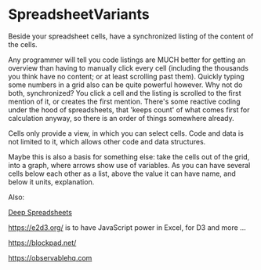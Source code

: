 # SpreadsheetVariants
Beside your spreadsheet cells, have a synchronized listing of the content of the cells.

Any programmer will tell you code listings are MUCH better for getting an overview than having to manually click every cell (including the thousands you think have no content; or at least scrolling past them). Quickly typing some numbers in a grid also can be quite powerful however. Why not do both, synchronized? You click a cell and the listing is scrolled to the first mention of it, or creates the first mention. There's some reactive coding under the hood of spreadsheets, that 'keeps count' of what comes first for calculation anyway, so there is an order of things somewhere already.

Cells only provide a view, in which you can select cells. Code and data is not limited to it, which allows other code and data structures.


Maybe this is also a basis for something else: take the cells out of the grid, into a graph, where arrows show use of variables.
As you can have several cells below each other as a list, above the value it can have name, and below it units, explanation.

Also:

[Deep Spreadsheets](https://gitlab.com/muishkin/mwnci---deep-spreadsheets/)

https://e2d3.org/ is to have JavaScript power in Excel, for D3 and more …

https://blockpad.net/

https://observablehq.com
